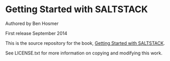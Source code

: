 # Getting Started with SALTSTACK

Authored by Ben Hosmer

First release September 2014

This is the source repository for the book, [Getting Started with SALTSTACK](https://leanpub.com/gettingstartedwithsaltstack/).

See LICENSE.txt for more information on copying and modifying this work.
